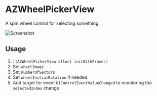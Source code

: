 # AZWheelPickerView


A spin wheel control for selecting something.

![Screenshot](http://landinggearup.com/download/image/AZWheelPickerView.jpg)

## Usage

1. `[[AZWheelPickerView alloc] initWithFrame:]`
2. Set `wheelImage`
3. Set `numberOfSectors`
4. Set `wheelInitialRotation` if needed
5. Add target for event `UIControlEventValueChanged` to monitoring the `selectedIndex` change

